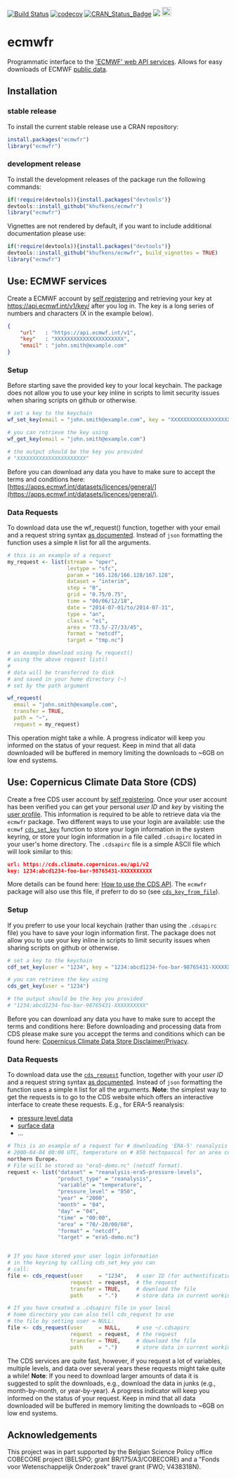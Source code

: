 [![Build Status](https://travis-ci.org/khufkens/ecmwfr.svg?branch=master)](https://travis-ci.org/khufkens/ecmwfr)
[![codecov](https://codecov.io/gh/khufkens/ecmwfr/branch/master/graph/badge.svg)](https://codecov.io/gh/khufkens/ecmwfr)
[![CRAN\_Status\_Badge](https://www.r-pkg.org/badges/version/ecmwwfr)](https://cran.r-project.org/package=ecmwwfr)
[![](https://cranlogs.r-pkg.org/badges/grand-total/ecmwwfr)](https://cran.r-project.org/package=ecmwwfr)
<a href="https://www.buymeacoffee.com/H2wlgqCLO" target="_blank"><img src="https://www.buymeacoffee.com/assets/img/custom_images/orange_img.png" alt="Buy Me A Coffee" height="21px" ></a>

# ecmwfr

Programmatic interface to the ['ECMWF' web API services](https://confluence.ecmwf.int/display/WEBAPI/ECMWF+Web+API+Home). Allows for easy downloads of ECMWF [public data](http://apps.ecmwf.int/datasets/).

## Installation

### stable release

To install the current stable release use a CRAN repository:

``` r
install.packages("ecmwfr")
library("ecmwfr")
```

### development release

To install the development releases of the package run the following
commands:

``` r
if(!require(devtools)){install.packages("devtools")}
devtools::install_github("khufkens/ecmwfr")
library("ecmwfr")
```

Vignettes are not rendered by default, if you want to include additional
documentation please use:

``` r
if(!require(devtools)){install.packages("devtools")}
devtools::install_github("khufkens/ecmwfr", build_vignettes = TRUE)
library("ecmwfr")
```

## Use: ECMWF services

Create a ECMWF account by [self registering](https://apps.ecmwf.int/registration/) and retrieving your key at https://api.ecmwf.int/v1/key/ after you log in. The key is a long series of numbers and characters (X in the example below).

```json
{
    "url"   : "https://api.ecmwf.int/v1",
    "key"   : "XXXXXXXXXXXXXXXXXXXXXX",
    "email" : "john.smith@example.com"
}
```

### Setup

Before starting save the provided key to your local keychain. The package does not allow you to use your key inline in scripts to limit security issues when sharing scripts on github or otherwise.

```R
# set a key to the keychain
wf_set_key(email = "john.smith@example.com", key = "XXXXXXXXXXXXXXXXXXXXXX")

# you can retrieve the key using
wf_get_key(email = "john.smith@example.com")

# the output should be the key you provided
# "XXXXXXXXXXXXXXXXXXXXXX"
```

Before you can download any data you have to make sure to accept the terms and conditions here:
[https://apps.ecmwf.int/datasets/licences/general/](https://apps.ecmwf.int/datasets/licences/general/).

### Data Requests

To download data use the wf_request() function, together with your email and a request string syntax [as documented](https://confluence.ecmwf.int/display/WEBAPI/Brief+request+syntax#Briefrequestsyntax-Syntax). Instead of `json` formatting the function uses a simple `R` list for all the arguments.

```R
# this is an example of a request
my_request <- list(stream = "oper",
                   levtype = "sfc",
                   param = "165.128/166.128/167.128",
                   dataset = "interim",
                   step = "0",
                   grid = "0.75/0.75",
                   time = "00/06/12/18",
                   date = "2014-07-01/to/2014-07-31",
                   type = "an",
                   class = "ei",
                   area = "73.5/-27/33/45",
                   format = "netcdf",
                   target = "tmp.nc")

# an example download using fw_request()
# using the above request list()
# 
# data will be transferred to disk
# and saved in your home directory (~)
# set by the path argument

wf_request(
  email = "john.smith@example.com",
  transfer = TRUE,
  path = "~",
  request = my_request)

```

This operation might take a while. A progress indicator will keep you informed on the status of your request. Keep in mind that all data downloaded will be buffered in memory limiting the downloads to ~6GB on low end systems.


## Use: Copernicus Climate Data Store (CDS)

Create a free CDS user account by [self
registering](https://cds.climate.copernicus.eu/user/register). Once your user
account has been verified you can get your personal _user ID_ and _key_ by
visiting the [user profile](https://cds.climate.copernicus.eu/user).  This
information is required to be able to retrieve data via the `ecmwfr` package.
Two different ways to use your login are available: use the `ecmwf`
[`cds_set_key`](references/cds_set_key.html) function to store your login
information in the system keyring, or store your login information in a file
called `.cdsapirc` located in your user's home directory. The `.cdsapirc` file
is a simple ASCII file which will look similar to this:

```json
url: https://cds.climate.copernicus.eu/api/v2
key: 1234:abcd1234-foo-bar-98765431-XXXXXXXXXX
```

More details can be found here: [How to use the CDS
API](https://cds.climate.copernicus.eu/api-how-to).  The `ecmwfr` package will
also use this file, if preferr to do so (see
[`cds_key_from_file`](references/cds_from_file.html)).


### Setup

If you preferr to use your local keychain (rather than using the `.cdsapirc`
file) you have to save your login information first.  The package does not
allow you to use your key inline in scripts to limit security issues when
sharing scripts on github or otherwise.

```R
# set a key to the keychain
cdf_set_key(user = "1234", key = "1234:abcd1234-foo-bar-98765431-XXXXXXXXXX")

# you can retrieve the key using
cds_get_key(user = "1234")

# the output should be the key you provided
# "1234:abcd1234-foo-bar-98765431-XXXXXXXXXX"
```

Before you can download any data you have to make sure to accept the terms and
conditions here: Before downloading and processing data from CDS please make
sure you acceppt the terms and conditions which can be found here: [Copernicus
Climate Data Store Disclaimer/Privacy](https://cds.climate.copernicus.eu/disclaimer-privacy).

### Data Requests

To download data use the [`cds_request`](references/cds_request.html) function,
together with your _user ID_ and a request string syntax
[as documented](https://confluence.ecmwf.int/display/WEBAPI/Brief+request+syntax#Briefrequestsyntax-Syntax).
Instead of `json` formatting the function uses a simple `R` list for all the
arguments.  **Note**: the simplest way to get the requests is to go to the CDS
website which offers an interactive interface to create these requests.  E.g.,
for ERA-5 reanalysis:

* [pressure level data](https://cds.climate.copernicus.eu/cdsapp#!/dataset/reanalysis-era5-pressure-levels?tab=form)
* [surface data](https://cds.climate.copernicus.eu/cdsapp#!/dataset/reanalysis-era5-single-levels?tab=form)
* ...

```R
# This is an example of a request for # downloading 'ERA-5' reanalysis data for
# 2000-04-04 00:00 UTC, temperature on # 850 hectopascal for an area covering #
northern Europe.
# File will be stored as "era5-demo.nc" (netcdf format).
request <- list("dataset" = "reanalysis-era5-pressure-levels",
                "product_type" = "reanalysis",
                "variable" = "temperature",
                "pressure_level" = "850",
                "year" = "2000",
                "month" = "04",
                "day" = "04",
                "time" = "00:00",
                "area" = "70/-20/00/60",
                "format" = "netcdf",
                "target" = "era5-demo.nc")


# If you have stored your user login information
# in the keyring by calling cds_set_key you can
# call:
file <- cds_request(user     = "1234",   # user ID (for authentification)
                    request  = request,  # the request
                    transfer = TRUE,     # download the file
                    path     = ".")      # store data in current working directory

# If you have created a .cdsapirc file in your local
# home directory you can also tell cds_request to use
# the file by setting user = NULL:
file <- cds_request(user     = NULL,     # use ~/.cdsapirc
                    request  = request,  # the request
                    transfer = TRUE,     # download the file
                    path     = ".")      # store data in current working directory
```

The CDS services are quite fast, however, if you request a lot of variables,
multiple levels, and data over several years these requests might take quite a
while!  **Note**: If you need to download larger amounts of data it is
suggested to split the downloads, e.g., download the data in junks (e.g.,
month-by-month, or year-by-year).  A progress indicator will keep you informed
on the status of your request. Keep in mind that all data downloaded will be
buffered in memory limiting the downloads to ~6GB on low end systems.


## Acknowledgements

This project was in part supported by the Belgian Science Policy office COBECORE project (BELSPO; grant BR/175/A3/COBECORE) and a "Fonds voor Wetenschappelijk Onderzoek" travel grant (FWO; V438318N).

